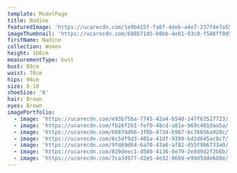 ```yaml
---
template: ModelPage
title: Nadine
featuredImage: 'https://ucarecdn.com/1e9b415f-fa6f-4deb-a4e7-237f4e7a5510/'
imageThumbnail: 'https://ucarecdn.com/688b71d5-b0bb-4e01-93c0-f588ff0d53b8/'
firstName: Nadine
collection: Women
height: 166cm
measurementType: bust
bust: 88cm
waist: 70cm
hips: 94cm
size: 8-10
shoeSize: '8'
hair: Brown
eyes: Brown
imagePortfolio:
  - image: 'https://ucarecdn.com/e93b75ba-7745-42a4-b540-147f63527723/'
  - image: 'https://ucarecdn.com/fb26f2b1-fef0-48cd-a81e-969c401daa5a/'
  - image: 'https://ucarecdn.com/6087dd66-3f0b-4734-b987-bc76656a920c/'
  - image: 'https://ucarecdn.com/6c5df9d3-405a-41df-9399-bd2d645ac8c7/'
  - image: 'https://ucarecdn.com/9fd69d64-6a70-43a6-af82-d55f9b6733a0/'
  - image: 'https://ucarecdn.com/839deec1-d580-4136-9e79-2e8d9d2f2b6b/'
  - image: 'https://ucarecdn.com/7ca3d977-d2e5-4e32-86b9-e99d5dde609e/'
---
```


